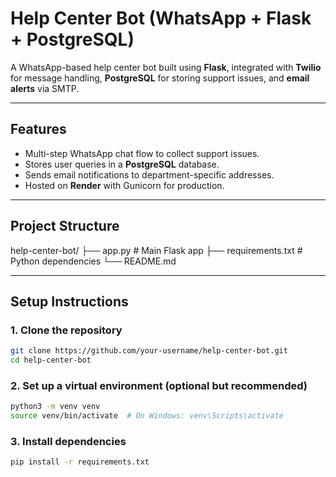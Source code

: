 # Help Center Bot (WhatsApp + Flask + PostgreSQL)

A WhatsApp-based help center bot built using **Flask**, integrated with **Twilio** for message handling, **PostgreSQL** for storing support issues, and **email alerts** via SMTP.

---

## Features

- Multi-step WhatsApp chat flow to collect support issues.
- Stores user queries in a **PostgreSQL** database.
- Sends email notifications to department-specific addresses.
- Hosted on **Render** with Gunicorn for production.

---

## Project Structure

help-center-bot/
├── app.py # Main Flask app
├── requirements.txt # Python dependencies
└── README.md 



---

## Setup Instructions

### 1. Clone the repository

```bash
git clone https://github.com/your-username/help-center-bot.git
cd help-center-bot
```

### 2. Set up a virtual environment (optional but recommended)

```bash
python3 -m venv venv
source venv/bin/activate  # On Windows: venv\Scripts\activate
```

### 3. Install dependencies

```bash
pip install -r requirements.txt
```



